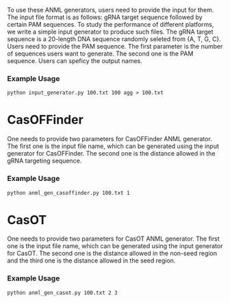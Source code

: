 To use these ANML generators, users need to provide the input for them.
The input file format is as follows: gRNA target sequence followed by certain PAM sequences.
To study the performance of different platforms, we write a simple input generator to produce such files.
The gRNA target sequence is a 20-length DNA sequence randomly seleted from {A, T, G, C}.
Users need to provide the PAM sequence. 
The first parameter is the number of sequences users want to generate. The second one is the PAM sequence.
Users can speficy the output names.

### Example Usage
```
python input_generator.py 100.txt 100 agg > 100.txt
```

# CasOFFinder
One needs to provide two parameters for CasOFFinder ANML generator. The first one is the input file name, which can be generated using the input generator for CasOFFinder. The second one is the distance allowed in the gRNA targeting sequence.
### Example Usage
```
python anml_gen_casoffinder.py 100.txt 1
```

# CasOT
One needs to provide two parameters for CasOT ANML generator. The first one is the input file name, which can be generated using the input generator for CasOT. The second one is the distance allowed in the non-seed region and the third one is the distance allowed in the seed region.

### Example Usage
```
python anml_gen_casot.py 100.txt 2 3
```
